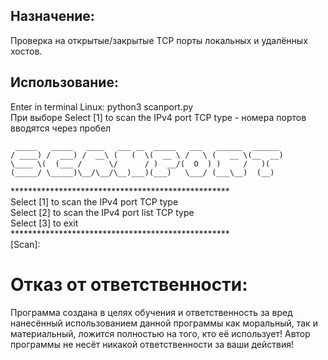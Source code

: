 ## Назначение:
Проверка на открытые/закрытые TCP порты локальных и удалённых хостов.

## Использование:

Enter in terminal Linux: python3 scanport.py  
При выборе Select [1] to scan the IPv4 port TCP type - номера портов вводятся через пробел

     _____   _____   ____   ___ __  _____   ___   ______  ______
    / ____) /  ___) /  __\ (   (  \(  __ \ /   \ (   __ \(__  __)
    \____ \(  (___ /      \/      / )  __/(  O  ) )     /   )(
    (_____/ \_____)\__/\__/\__)___)(___)   \___/ (___\__)  (__)
             
\**************************************************  
Select [1] to scan the IPv4 port TCP type  
Select [2] to scan the IPv4 port list TCP type  
Select [3] to exit  
\**************************************************  
[Scan]:

# Отказ от ответственности:

Программа создана в целях обучения и ответственность за вред нанесённый использованием данной программы как моральный, 
так и материальный, ложится полностью на того, кто её использует! 
Автор программы не несёт никакой ответственности за ваши действия!
